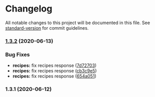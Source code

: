 # Changelog

All notable changes to this project will be documented in this file. See [standard-version](https://github.com/conventional-changelog/standard-version) for commit guidelines.

### [1.3.2](https://github.com/iamtomhewitt/home-dashboard-recipe-manager/compare/v1.3.1...v1.3.2) (2020-06-13)


### Bug Fixes

* **recipes:** fix recipes response ([7d72703](https://github.com/iamtomhewitt/home-dashboard-recipe-manager/commit/7d727034bffe783f3536a5573701a5ac18e8f553))
* **recipes:** fix recipes response ([cb3c9e5](https://github.com/iamtomhewitt/home-dashboard-recipe-manager/commit/cb3c9e5a6cbb97829597b00952de54d119192010))
* **recipes:** fix recipes response ([654a051](https://github.com/iamtomhewitt/home-dashboard-recipe-manager/commit/654a051a929c6a52f566a5d4e38d55fd03ae8da3))

### 1.3.1 (2020-06-12)
